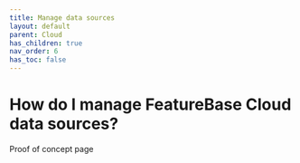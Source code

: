 ```yaml
---
title: Manage data sources
layout: default
parent: Cloud
has_children: true
nav_order: 6
has_toc: false
---
```


# How do I manage FeatureBase Cloud data sources?


Proof of concept page
